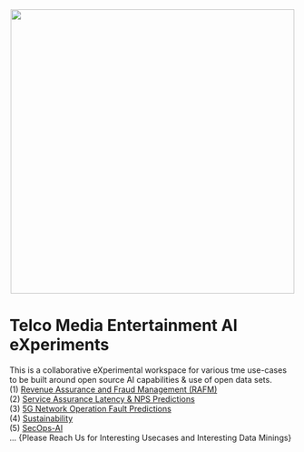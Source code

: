 <div align="center">
    <img src="https://raw.githubusercontent.com/fenar/TME-AIX/main/images/TME-AiX-Logo.png" width="500"/>
</div>

# Telco Media Entertainment AI eXperiments
This is a collaborative eXperimental workspace for various tme use-cases to be built around open source AI capabilities & use of open data sets.<br>
(1) [Revenue Assurance and Fraud Management (RAFM)](https://github.com/fenar/TME-AIX/tree/main/revenueassurance) <br>
(2) [Service Assurance Latency & NPS Predictions](https://github.com/fenar/TME-AIX/tree/main/serviceassurance) <br>
(3) [5G Network Operation Fault Predictions](https://github.com/fenar/TME-AIX/tree/main/5gnetops) <br>
(4) [Sustainability](https://github.com/fenar/TME-AIX/tree/main/sustainability) <br>
(5) [SecOps-AI](https://github.com/fenar/TME-AIX/tree/main/secops) <br>
... {Please Reach Us for Interesting Usecases and Interesting Data Minings}
